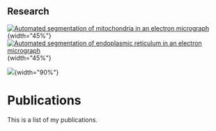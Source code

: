 ## Research

[![Automated segmentation of mitochondria in an electron micrograph](http://img.youtube.com/vi/Qs4qcbBAD9k/0.jpg)](http://www.youtube.com/watch?v=Qs4qcbBAD9k "Automated segmentation of mitochondria in an electron micrograph"){width="45%"}
[![Automated segmentation of endoplasmic reticulum in an electron micrograph](http://img.youtube.com/vi/Jd1ayi_f788/0.jpg)](http://www.youtube.com/watch?v=Jd1ayi_f788 "Automated segmentation of endoplasmic reticulum in an electron micrograph"){width="45%"}

![](https://youtu.be/zNzZ1PfUDNk){width="90%"}

# Publications

This is a list of my publications. 
